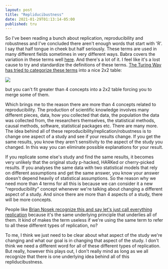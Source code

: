 ```yaml
---
layout: post
title: "Repliducibustness"
date: 2021-01-29T01:13:14-05:00
published: tru
---
```


So I've been reading a bunch about replication, reproducibility and robustness and I've concluded there aren't enough words that start with 'R'. I say that half tongue in cheek but half seriously. These terms are used in many different fields sometimes in very different ways. Babra covers the variation in these terms well [here](https://arxiv.org/abs/1802.03311). And there's a lot of it. I feel like it's a lost cause to try and standardize the definitions of these terms. [The Turing Way has tried to categorize these terms](https://the-turing-way.netlify.app/reproducible-research/overview/overview-definitions.html) into a nice 2x2 table:

![](https://the-turing-way.netlify.app/_images/ReproducibleMatrix.jpg)

but you can't fit greater than 4 concepts into a 2x2 table forcing you to merge some of them.

Which brings me to the reason there are more than 4 concepts related to reproducibility. The production of scientific knowledge involves many different pieces, data, how you collected that data, the population the data was collected from, the researchers themselves, the statistical methods, causal methods, software, statistical packages etc. There are many more. The idea behind all of these reproducibility/replication/robustness is to change one aspect of a study and see if your results change. If you get the same results, you know they aren't sensitivity to the aspect of the study you changed. In this way you can eliminate possible explanations for your result.

If you replicate some else's study and find the same results, it becomes very unlikely that the original study p-hacked, HARKed or cherry-picked results. If you analyses the same data with two statistical models that rely on different assumptions and get the same answer, you know your answer doesn't depend heavily of statistical assumptions. So the reason why we need more than 4 terms for all this is because we can consider it a new "reproducibility" concept whenever we're talking about changing a different aspect of a study. And since there are more than 4 aspects of a study, there will be more concepts.

People like [Brian Nosek recognize this and say let's just call everything replication](https://journals.plos.org/plosbiology/article?id=10.1371/journal.pbio.3000691) because it's the same underlying principle that underlies all of them. It kind of makes the term useless if we're using the same term to refer to all these different types of replication, no?

To me, I think we just need to be clear about what aspect of the study we're changing and what our goal is in changing that aspect of the study. I don't think we need a different word for all of these different types of replication. But really, however this plays out, I don't really mind as long as we all recognize that there is one underlying idea behind all of this repliducibustness. 

